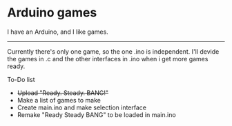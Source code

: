 # Arduino games

I have an Arduino, and I like games.
***
Currently there's only one game, so the one .ino is independent. I'll devide the games in .c and the other interfaces in .ino when i get more games ready.

To-Do list
+ ~~Upload "Ready. Steady. BANG!"~~
+ Make a list of games to make
+ Create main.ino and make selection interface
+ Remake "Ready Steady BANG" to be loaded in main.ino
